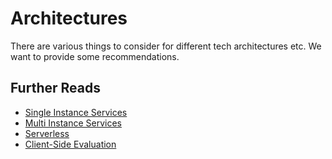 # Architectures

There are various things to consider for different tech architectures etc.
We want to provide some recommendations.

## Further Reads

- [Single Instance Services](./single-instance-services)
- [Multi Instance Services](./multi-instance-services)
- [Serverless](./serverless.md)
- [Client-Side Evaluation](./client-side-evaluation)
